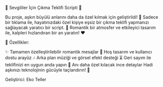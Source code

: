 🌹 Sevgililer İçin Çıkma Teklifi Scripti 🌹

Bu proje, aşkın büyülü anlarını daha da özel kılmak için geliştirildi! 💖 Sadece bir tıklama ile, hayatınızdaki özel kişiye eşsiz bir çıkma teklifi yapmanızı sağlayacak yaratıcı bir script. 🎉 Romantik bir atmosfer ve etkileyici tasarım ile, kalpleri hızlandıran bir an yaratın! ❤️

📌 Özellikler:

✨ Tamamen özelleştirilebilir romantik mesajlar
💌 Hoş tasarım ve kullanıcı dostu arayüz
🎶 Arka plan müziği ve görsel efekt desteği
⏳ Geri sayım ile teklifinizi en uygun anda yapın
🌟 Anı daha özel kılacak ince detaylar
Hadi aşkınızı teknolojinin gücüyle taçlandırın! 💍

Geliştirici: Eko Teller
